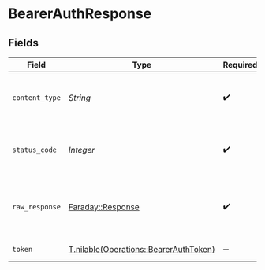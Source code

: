 # BearerAuthResponse


## Fields

| Field                                                                                | Type                                                                                 | Required                                                                             | Description                                                                          |
| ------------------------------------------------------------------------------------ | ------------------------------------------------------------------------------------ | ------------------------------------------------------------------------------------ | ------------------------------------------------------------------------------------ |
| `content_type`                                                                       | *String*                                                                             | :heavy_check_mark:                                                                   | HTTP response content type for this operation                                        |
| `status_code`                                                                        | *Integer*                                                                            | :heavy_check_mark:                                                                   | HTTP response status code for this operation                                         |
| `raw_response`                                                                       | [Faraday::Response](https://www.rubydoc.info/gems/faraday/Faraday/Response)          | :heavy_check_mark:                                                                   | Raw HTTP response; suitable for custom response parsing                              |
| `token`                                                                              | [T.nilable(Operations::BearerAuthToken)](../../models/operations/bearerauthtoken.md) | :heavy_minus_sign:                                                                   | Successful authentication.                                                           |